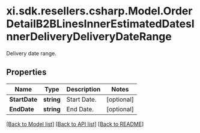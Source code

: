 # xi.sdk.resellers.csharp.Model.OrderDetailB2BLinesInnerEstimatedDatesInnerDeliveryDeliveryDateRange
Delivery date range.

## Properties

Name | Type | Description | Notes
------------ | ------------- | ------------- | -------------
**StartDate** | **string** | Start Date. | [optional] 
**EndDate** | **string** | End Date. | [optional] 

[[Back to Model list]](../README.md#documentation-for-models) [[Back to API list]](../README.md#documentation-for-api-endpoints) [[Back to README]](../README.md)

